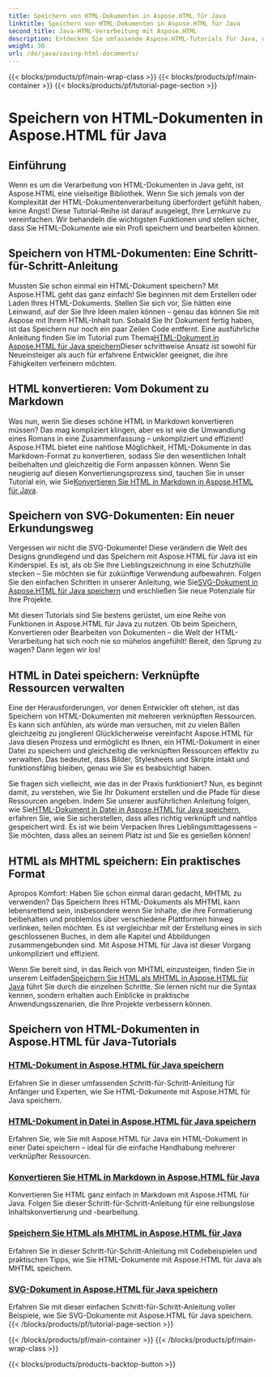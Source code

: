 ```yaml
---
title: Speichern von HTML-Dokumenten in Aspose.HTML für Java
linktitle: Speichern von HTML-Dokumenten in Aspose.HTML für Java
second_title: Java-HTML-Verarbeitung mit Aspose.HTML
description: Entdecken Sie umfassende Aspose.HTML-Tutorials für Java, die Sie durch das Speichern von HTML-Dokumenten, die Konvertierung in Markdown und mehr führen.
weight: 30
url: /de/java/saving-html-documents/
---
```


{{< blocks/products/pf/main-wrap-class >}}
{{< blocks/products/pf/main-container >}}
{{< blocks/products/pf/tutorial-page-section >}}

# Speichern von HTML-Dokumenten in Aspose.HTML für Java

## Einführung

Wenn es um die Verarbeitung von HTML-Dokumenten in Java geht, ist Aspose.HTML eine vielseitige Bibliothek. Wenn Sie sich jemals von der Komplexität der HTML-Dokumentenverarbeitung überfordert gefühlt haben, keine Angst! Diese Tutorial-Reihe ist darauf ausgelegt, Ihre Lernkurve zu vereinfachen. Wir behandeln die wichtigsten Funktionen und stellen sicher, dass Sie HTML-Dokumente wie ein Profi speichern und bearbeiten können. 

## Speichern von HTML-Dokumenten: Eine Schritt-für-Schritt-Anleitung

 Mussten Sie schon einmal ein HTML-Dokument speichern? Mit Aspose.HTML geht das ganz einfach! Sie beginnen mit dem Erstellen oder Laden Ihres HTML-Dokuments. Stellen Sie sich vor, Sie hätten eine Leinwand, auf der Sie Ihre Ideen malen können – genau das können Sie mit Aspose mit Ihrem HTML-Inhalt tun. Sobald Sie Ihr Dokument fertig haben, ist das Speichern nur noch ein paar Zeilen Code entfernt. Eine ausführliche Anleitung finden Sie im Tutorial zum Thema[HTML-Dokument in Aspose.HTML für Java speichern](./save-html-document/)Dieser schrittweise Ansatz ist sowohl für Neueinsteiger als auch für erfahrene Entwickler geeignet, die ihre Fähigkeiten verfeinern möchten.

## HTML konvertieren: Vom Dokument zu Markdown

 Was nun, wenn Sie dieses schöne HTML in Markdown konvertieren müssen? Das mag kompliziert klingen, aber es ist wie die Umwandlung eines Romans in eine Zusammenfassung – unkompliziert und effizient! Aspose.HTML bietet eine nahtlose Möglichkeit, HTML-Dokumente in das Markdown-Format zu konvertieren, sodass Sie den wesentlichen Inhalt beibehalten und gleichzeitig die Form anpassen können. Wenn Sie neugierig auf diesen Konvertierungsprozess sind, tauchen Sie in unser Tutorial ein, wie Sie[Konvertieren Sie HTML in Markdown in Aspose.HTML für Java](./convert-html-to-markdown/). 

## Speichern von SVG-Dokumenten: Ein neuer Erkundungsweg

 Vergessen wir nicht die SVG-Dokumente! Diese verändern die Welt des Designs grundlegend und das Speichern mit Aspose.HTML für Java ist ein Kinderspiel. Es ist, als ob Sie Ihre Lieblingszeichnung in eine Schutzhülle stecken – Sie möchten sie für zukünftige Verwendung aufbewahren. Folgen Sie den einfachen Schritten in unserer Anleitung, wie Sie[SVG-Dokument in Aspose.HTML für Java speichern](./save-svg-document/) und erschließen Sie neue Potenziale für Ihre Projekte.

Mit diesen Tutorials sind Sie bestens gerüstet, um eine Reihe von Funktionen in Aspose.HTML für Java zu nutzen. Ob beim Speichern, Konvertieren oder Bearbeiten von Dokumenten – die Welt der HTML-Verarbeitung hat sich noch nie so mühelos angefühlt! Bereit, den Sprung zu wagen? Dann legen wir los!

## HTML in Datei speichern: Verknüpfte Ressourcen verwalten

Eine der Herausforderungen, vor denen Entwickler oft stehen, ist das Speichern von HTML-Dokumenten mit mehreren verknüpften Ressourcen. Es kann sich anfühlen, als würde man versuchen, mit zu vielen Bällen gleichzeitig zu jonglieren! Glücklicherweise vereinfacht Aspose.HTML für Java diesen Prozess und ermöglicht es Ihnen, ein HTML-Dokument in einer Datei zu speichern und gleichzeitig die verknüpften Ressourcen effektiv zu verwalten. Das bedeutet, dass Bilder, Stylesheets und Skripte intakt und funktionsfähig bleiben, genau wie Sie es beabsichtigt haben. 

Sie fragen sich vielleicht, wie das in der Praxis funktioniert? Nun, es beginnt damit, zu verstehen, wie Sie Ihr Dokument erstellen und die Pfade für diese Ressourcen angeben. Indem Sie unserer ausführlichen Anleitung folgen, wie Sie[HTML-Dokument in Datei in Aspose.HTML für Java speichern](./save-html-to-file/), erfahren Sie, wie Sie sicherstellen, dass alles richtig verknüpft und nahtlos gespeichert wird. Es ist wie beim Verpacken Ihres Lieblingsmittagessens – Sie möchten, dass alles an seinem Platz ist und Sie es genießen können!

## HTML als MHTML speichern: Ein praktisches Format

Apropos Komfort: Haben Sie schon einmal daran gedacht, MHTML zu verwenden? Das Speichern Ihres HTML-Dokuments als MHTML kann lebensrettend sein, insbesondere wenn Sie Inhalte, die ihre Formatierung beibehalten und problemlos über verschiedene Plattformen hinweg verlinken, teilen möchten. Es ist vergleichbar mit der Erstellung eines in sich geschlossenen Buches, in dem alle Kapitel und Abbildungen zusammengebunden sind. Mit Aspose.HTML für Java ist dieser Vorgang unkompliziert und effizient.

 Wenn Sie bereit sind, in das Reich von MHTML einzusteigen, finden Sie in unserem Leitfaden[Speichern Sie HTML als MHTML in Aspose.HTML für Java](./save-html-to-mhtml/) führt Sie durch die einzelnen Schritte. Sie lernen nicht nur die Syntax kennen, sondern erhalten auch Einblicke in praktische Anwendungsszenarien, die Ihre Projekte verbessern können. 

## Speichern von HTML-Dokumenten in Aspose.HTML für Java-Tutorials
### [HTML-Dokument in Aspose.HTML für Java speichern](./save-html-document/)
Erfahren Sie in dieser umfassenden Schritt-für-Schritt-Anleitung für Anfänger und Experten, wie Sie HTML-Dokumente mit Aspose.HTML für Java speichern.
### [HTML-Dokument in Datei in Aspose.HTML für Java speichern](./save-html-to-file/)
Erfahren Sie, wie Sie mit Aspose.HTML für Java ein HTML-Dokument in einer Datei speichern – ideal für die einfache Handhabung mehrerer verknüpfter Ressourcen.
### [Konvertieren Sie HTML in Markdown in Aspose.HTML für Java](./convert-html-to-markdown/)
Konvertieren Sie HTML ganz einfach in Markdown mit Aspose.HTML für Java. Folgen Sie dieser Schritt-für-Schritt-Anleitung für eine reibungslose Inhaltskonvertierung und -bearbeitung.
### [Speichern Sie HTML als MHTML in Aspose.HTML für Java](./save-html-to-mhtml/)
Erfahren Sie in dieser Schritt-für-Schritt-Anleitung mit Codebeispielen und praktischen Tipps, wie Sie HTML-Dokumente mit Aspose.HTML für Java als MHTML speichern.
### [SVG-Dokument in Aspose.HTML für Java speichern](./save-svg-document/)
Erfahren Sie mit dieser einfachen Schritt-für-Schritt-Anleitung voller Beispiele, wie Sie SVG-Dokumente mit Aspose.HTML für Java speichern.
{{< /blocks/products/pf/tutorial-page-section >}}

{{< /blocks/products/pf/main-container >}}
{{< /blocks/products/pf/main-wrap-class >}}

{{< blocks/products/products-backtop-button >}}
